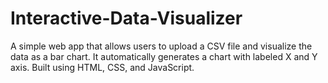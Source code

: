 # Interactive-Data-Visualizer
A simple web app that allows users to upload a CSV file and visualize the data as a bar chart. It automatically generates a chart with labeled X and Y axis. Built using HTML, CSS, and JavaScript.
